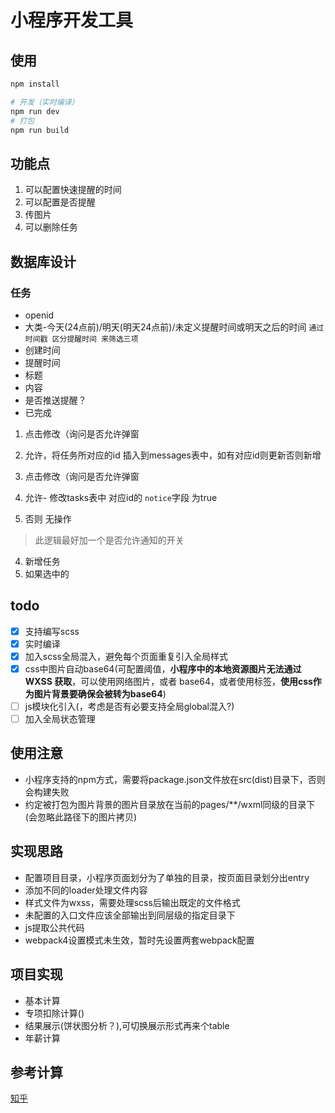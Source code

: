 # 小程序开发工具

## 使用
```bash
npm install

# 开发（实时编译）
npm run dev
# 打包
npm run build
```

## 功能点
1. 可以配置快速提醒的时间
2. 可以配置是否提醒
3. 传图片
4. 可以删除任务

## 数据库设计

### 任务
- openid
- 大类-今天(24点前)/明天(明天24点前)/未定义提醒时间或明天之后的时间 `通过时间戳 区分提醒时间 来筛选三项`
- 创建时间
- 提醒时间
- 标题
- 内容
- 是否推送提醒？
- 已完成



1. 点击修改（询问是否允许弹窗
2. 允许，将任务所对应的id 插入到messages表中，如有对应id则更新否则新增


1. 点击修改（询问是否允许弹窗
2. 允许- 修改tasks表中 对应id的 `notice`字段 为true
3. 否则 无操作
> 此逻辑最好加一个是否允许通知的开关

4. 新增任务
5. 如果选中的

## todo
 - [x] 支持编写scss
 - [x] 实时编译
 - [x] 加入scss全局混入，避免每个页面重复引入全局样式
 - [x] css中图片自动base64(可配置阈值，**小程序中的本地资源图片无法通过 WXSS 获取**，可以使用网络图片，或者 base64，或者使用<image/>标签，**使用css作为图片背景要确保会被转为base64**)
 - [ ] js模块化引入(，考虑是否有必要支持全局global混入?)
 - [ ] 加入全局状态管理

## 使用注意
- 小程序支持的npm方式，需要将package.json文件放在src(dist)目录下，否则会构建失败
- 约定被打包为图片背景的图片目录放在当前的pages/**/wxml同级的目录下(会忽略此路径下的图片拷贝)

## 实现思路
- 配置项目目录，小程序页面划分为了单独的目录，按页面目录划分出entry
- 添加不同的loader处理文件内容
- 样式文件为wxss，需要处理scss后输出既定的文件格式
- 未配置的入口文件应该全部输出到同层级的指定目录下
- js提取公共代码
- webpack4设置模式未生效，暂时先设置两套webpack配置

## 项目实现
- 基本计算
- 专项扣除计算()
- 结果展示(饼状图分析？),可切换展示形式再来个table
- 年薪计算

## 参考计算
[知乎](https://zhuanlan.zhihu.com/p/52989518)
